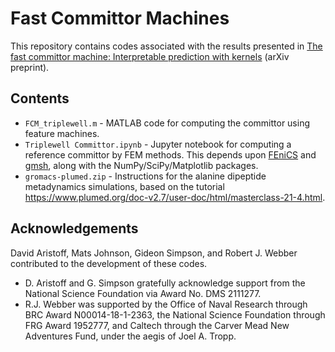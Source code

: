 # Fast Committor Machines
This repository contains codes associated with the results presented in [The fast committor machine: Interpretable prediction with kernels](https://arxiv.org/abs/2405.10410) (arXiv preprint).

## Contents
* `FCM_triplewell.m` - MATLAB code for computing the committor using feature machines.
* `Triplewell Committor.ipynb` - Jupyter notebook for computing a reference committor by FEM methods.  This depends upon [FEniCS](https://fenicsproject.org/) and [gmsh](https://gmsh.info/), along with the NumPy/SciPy/Matplotlib packages.
* `gromacs-plumed.zip` - Instructions for the alanine dipeptide metadynamics simulations, based on the tutorial https://www.plumed.org/doc-v2.7/user-doc/html/masterclass-21-4.html.

## Acknowledgements
David Aristoff, Mats Johnson, Gideon Simpson, and Robert J. Webber contributed to the development of these codes.  

* D. Aristoff and G. Simpson gratefully acknowledge support from the National Science Foundation via Award No. DMS 2111277.
* R.J. Webber was supported by the Office of Naval Research through BRC Award N00014-18-1-2363, the National Science Foundation through FRG
Award 1952777, and Caltech through the Carver Mead New Adventures Fund, under the aegis of Joel A. Tropp.

